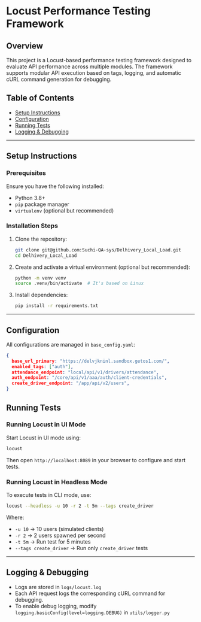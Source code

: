 # Locust Performance Testing Framework

## Overview
This project is a Locust-based performance testing framework designed to evaluate API performance across multiple modules. The framework supports modular API execution based on tags, logging, and automatic cURL command generation for debugging.

## Table of Contents
- [Setup Instructions](#setup-instructions)
- [Configuration](#configuration)
- [Running Tests](#running-tests)
- [Logging & Debugging](#logging--debugging)

---

## Setup Instructions

### Prerequisites
Ensure you have the following installed:
- Python 3.8+
- `pip` package manager
- `virtualenv` (optional but recommended)

### Installation Steps
1. Clone the repository:
   ```sh
   git clone git@github.com:Suchi-QA-sys/Delhivery_Local_Load.git
   cd Delhivery_Local_Load
   ```
2. Create and activate a virtual environment (optional but recommended):
   ```sh
   python -m venv venv
   source .venv/bin/activate  # It's based on Linux
   ```
3. Install dependencies:
   ```sh
   pip install -r requirements.txt
   ```

---

## Configuration
All configurations are managed in `base_config.yaml`:

```json
{
  base_url_primary: "https://delvjkninl.sandbox.getos1.com/",
  enabled_tags: ["auth"],
  attendance_endpoint: "local/api/v1/drivers/attendance",
  auth_endpoint: "/core/api/v1/aaa/auth/client-credentials",
  create_driver_endpoint: "/app/api/v2/users",
}
```

## Running Tests

### Running Locust in UI Mode
Start Locust in UI mode using:
```sh
locust
```
Then open `http://localhost:8089` in your browser to configure and start tests.

### Running Locust in Headless Mode
To execute tests in CLI mode, use:
```sh
locust --headless -u 10 -r 2 -t 5m --tags create_driver
```
Where:
- `-u 10` → 10 users (simulated clients)
- `-r 2` → 2 users spawned per second
- `-t 5m` → Run test for 5 minutes
- `--tags create_driver` → Run only `create_driver` tests

---

## Logging & Debugging
- Logs are stored in `logs/locust.log`
- Each API request logs the corresponding cURL command for debugging.
- To enable debug logging, modify `logging.basicConfig(level=logging.DEBUG)` in `utils/logger.py`
